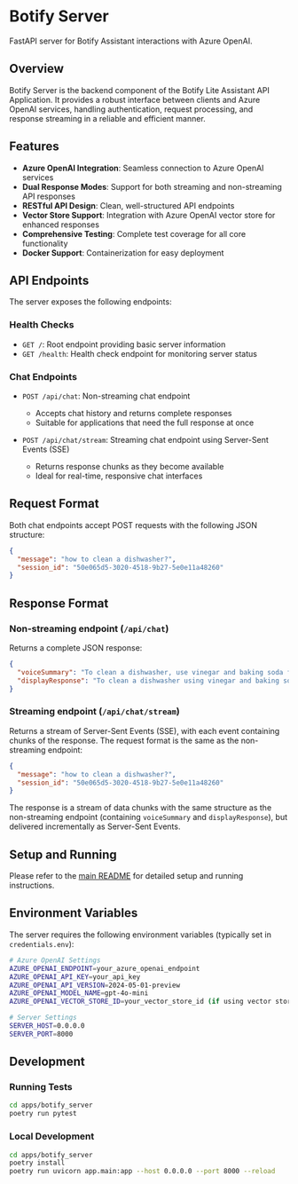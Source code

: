# Botify Server

FastAPI server for Botify Assistant interactions with Azure OpenAI.

## Overview

Botify Server is the backend component of the Botify Lite Assistant API Application. It provides a robust interface between clients and Azure OpenAI services, handling authentication, request processing, and response streaming in a reliable and efficient manner.

## Features

- **Azure OpenAI Integration**: Seamless connection to Azure OpenAI services
- **Dual Response Modes**: Support for both streaming and non-streaming API responses
- **RESTful API Design**: Clean, well-structured API endpoints
- **Vector Store Support**: Integration with Azure OpenAI vector store for enhanced responses
- **Comprehensive Testing**: Complete test coverage for all core functionality
- **Docker Support**: Containerization for easy deployment

## API Endpoints

The server exposes the following endpoints:

### Health Checks

- `GET /`: Root endpoint providing basic server information
- `GET /health`: Health check endpoint for monitoring server status

### Chat Endpoints

- `POST /api/chat`: Non-streaming chat endpoint
  - Accepts chat history and returns complete responses
  - Suitable for applications that need the full response at once

- `POST /api/chat/stream`: Streaming chat endpoint using Server-Sent Events (SSE)
  - Returns response chunks as they become available
  - Ideal for real-time, responsive chat interfaces

## Request Format

Both chat endpoints accept POST requests with the following JSON structure:

```json
{
  "message": "how to clean a dishwasher?",
  "session_id": "50e065d5-3020-4518-9b27-5e0e11a48260"
}
```

## Response Format

### Non-streaming endpoint (`/api/chat`)

Returns a complete JSON response:

```json
{
  "voiceSummary": "To clean a dishwasher, use vinegar and baking soda for a deep clean.",
  "displayResponse": "To clean a dishwasher using vinegar and baking soda, remove any dishes and racks from the dishwasher. Place a cup of white vinegar in a dishwasher-safe container on the top rack. Run a hot water cycle on the dishwasher to allow the vinegar to clean and disinfect the interior. Afterward, sprinkle a cup of baking soda on the bottom of the dishwasher and run another hot water cycle to deodorize and remove any remaining residue. For more details, visit the source at https://example.com/clean-dishwasher."
}
```

### Streaming endpoint (`/api/chat/stream`)

Returns a stream of Server-Sent Events (SSE), with each event containing chunks of the response. The request format is the same as the non-streaming endpoint:

```json
{
  "message": "how to clean a dishwasher?",
  "session_id": "50e065d5-3020-4518-9b27-5e0e11a48260"
}
```

The response is a stream of data chunks with the same structure as the non-streaming endpoint (containing `voiceSummary` and `displayResponse`), but delivered incrementally as Server-Sent Events.

## Setup and Running

Please refer to the [main README](../../README.md) for detailed setup and running instructions.

## Environment Variables

The server requires the following environment variables (typically set in `credentials.env`):

```bash
# Azure OpenAI Settings
AZURE_OPENAI_ENDPOINT=your_azure_openai_endpoint
AZURE_OPENAI_API_KEY=your_api_key
AZURE_OPENAI_API_VERSION=2024-05-01-preview
AZURE_OPENAI_MODEL_NAME=gpt-4o-mini
AZURE_OPENAI_VECTOR_STORE_ID=your_vector_store_id (if using vector store)

# Server Settings
SERVER_HOST=0.0.0.0
SERVER_PORT=8000
```

## Development

### Running Tests

```bash
cd apps/botify_server
poetry run pytest
```

### Local Development

```bash
cd apps/botify_server
poetry install
poetry run uvicorn app.main:app --host 0.0.0.0 --port 8000 --reload
```
